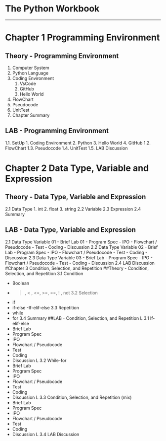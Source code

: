 # The Python Workbook
---
# Chapter 1 Programming Environment
## Theory - Programming Environment
1. Computer System
2. Python Language
3. Coding Environment
    1. VsCode
    2. GitHub
    3. Hello World
4. FlowChart
5. Pseudocode
6. UnitTest
7. Chapter Summary

## LAB - Programming Environment
1.1. SetUp
    1. Coding Environment
    2. Python
    3. Hello World
    4. GitHub
1.2. FlowChart
1.3. Pseudocode
1.4. UnitTest
1.5. LAB Discussion


# Chapter 2  Data Type, Variable and Expression
## Theory - Data Type, Variable and Expression
2.1 Data Type
    1. int
    2. float 
    3. string
2.2 Variable
2.3 Expression
2.4 Summary

## LAB - Data Type, Variable and Expression
2.1 Data Type Variable 01
     - Brief Lab 01
     - Program  Spec
     - IPO
     - Flowchart / Pseudocode
     - Test
     - Coding
     - Discussion
2.2 Data Type Variable 02
     - Brief Lab 
     - Program  Spec
     - IPO
     - Flowchart / Pseudocode
     - Test
     - Coding
     - Discussion
2.3 Data Type Variable 03
     - Brief Lab 
     - Program  Spec
     - IPO
     - Flowchart / Pseudocode
     - Test
     - Coding
     - Discussion
2.4 LAB Discussion
#Chapter 3 Condition, Selection, and Repetition
##Theory - Condition, Selection, and Repetition
3.1 Condition
  - Boolean
  - > , < , <=, >=, ==, ! , not 
3.2 Selection
  - if
  - if-else
   -If-elif-else
3.3  Repetition
   - while
   - for
3.4 Summary
##LAB - Condition, Selection, and Repetition
L 3.1 If-elif-else
- Brief Lab
- Program Spec
- IPO
- Flowchart / Pseudocode
- Test
- Coding
- Discussion
L 3.2 While-for
- Brief Lab
- Program Spec
- IPO
- Flowchart / Pseudocode
- Test
- Coding
- Discussion
L 3.3 Condition, Selection, and Repetition (mix)
- Brief Lab
- Program Spec
- IPO
- Flowchart / Pseudocode
- Test
- Coding
- Discussion
L 3.4 LAB Discussion
